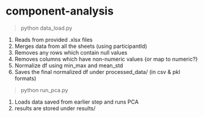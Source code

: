 # component-analysis

> python data_load.py
1. Reads from provided .xlsx files
2. Merges data from all the sheets (using participantId)
3. Removes any rows which contain null values
4. Removes columns which have non-numeric values {or map to numeric?}
5. Normalize df using min_max and mean_std
6. Saves the final normalized df under processed_data/ (in csv & pkl formats)

> python run_pca.py 
1. Loads data saved from earlier step and runs PCA
2. results are stored under results/